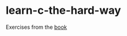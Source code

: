 learn-c-the-hard-way
====================

Exercises from the [book](http://c.learncodethehardway.org/book/)
